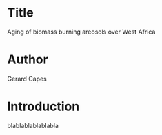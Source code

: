 # Title
Aging of biomass burning areosols over West Africa

# Author
Gerard Capes

# Introduction
blablablablablabla
